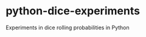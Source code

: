python-dice-experiments
=======================

Experiments in dice rolling probabilities in Python
